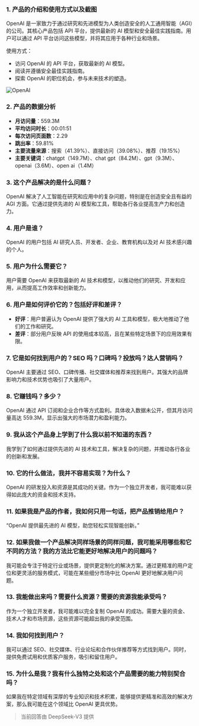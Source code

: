 ### 1. 产品的介绍和使用方式以及截图
OpenAI 是一家致力于通过研究和先进模型为人类创造安全的人工通用智能（AGI）的公司。其核心产品包括 API 平台，提供最新的 AI 模型和安全最佳实践指南。用户可以通过 API 平台访问这些模型，并将其应用于各种行业和场景。

使用方式：
- 访问 OpenAI 的 API 平台，获取最新的 AI 模型。
- 阅读并遵循安全最佳实践指南。
- 探索 OpenAI 的职位机会，参与未来技术的塑造。

![OpenAI](https://cdn-images.toolify.ai/168267311532311562.jpg)

### 2. 产品的数据分析
- **月访问量**：559.3M
- **平均访问时长**：00:01:51
- **每次访问页面数**：2.29
- **跳出率**：59.81%
- **主要流量来源**：搜索（41.39%）、直接访问（39.08%）、推荐（19.15%）
- **主要关键词**：chatgpt（149.7M）、chat gpt（84.2M）、gpt（9.3M）、openai（3.6M）、open ai（1.4M）

### 3. 这个产品解决的是什么问题？
OpenAI 解决了人工智能在研究和应用中的复杂问题，特别是在创造安全且有益的 AGI 方面。它通过提供先进的 AI 模型和工具，帮助各行各业提高生产力和创造力。

### 4. 用户是谁？
OpenAI 的用户包括 AI 研究人员、开发者、企业、教育机构以及对 AI 技术感兴趣的个人。

### 5. 用户为什么需要它？
用户需要 OpenAI 来获取最新的 AI 技术和模型，以推动他们的研究、开发和应用，从而提高工作效率和创新能力。

### 6. 用户是如何评价它的？包括好评和差评？
- **好评**：用户普遍认为 OpenAI 提供了强大的 AI 工具和模型，极大地推动了他们的工作和研究。
- **差评**：部分用户反映 API 的使用成本较高，且在某些特定场景下的应用效果有限。

### 7. 它是如何找到用户的？SEO 吗？口碑吗？投放吗？达人营销吗？
OpenAI 主要通过 SEO、口碑传播、社交媒体和推荐来找到用户。其强大的品牌影响力和技术优势也吸引了大量用户。

### 8. 它赚钱吗？多少？
OpenAI 通过 API 订阅和企业合作等方式盈利。具体收入数据未公开，但其月访问量高达 559.3M，显示出强大的市场潜力和盈利能力。

### 9. 我从这个产品身上学到了什么我以前不知道的东西？
我学到了如何通过提供先进的 AI 技术和工具，解决复杂的问题，并推动各行各业的创新和发展。

### 10. 它的什么做法，我并不容易实现？为什么？
OpenAI 的研发投入和资源是其成功的关键。作为一个独立开发者，我可能难以获得如此庞大的资金和技术支持。

### 11. 如果我是产品的作者，我如何只用一句话，把产品推销给用户？
“OpenAI 提供最先进的 AI 模型，助您轻松实现智能创新。”

### 12. 如果我做一个产品解决同样场景的同样问题，我可能采用哪些和它不同的方法？我的方法比它能更好地解决用户的问题吗？
我可能会专注于特定行业或场景，提供更定制化的解决方案。通过更精准的用户定位和更灵活的服务模式，可能在某些细分市场中比 OpenAI 更好地解决用户问题。

### 13. 我能做出来吗？需要什么资源？需要的资源我能承受吗？
作为一个独立开发者，我可能难以完全复制 OpenAI 的成功。需要大量的资金、技术人才和市场资源，这些资源可能超出我的承受范围。

### 14. 我如何找到用户？
我可以通过 SEO、社交媒体、行业论坛和合作伙伴推荐等方式找到用户。同时，提供免费试用和优质客户服务，吸引和留住用户。

### 15. 为什么是我？我有什么独特之处和这个产品需要的能力特别契合吗？
如果我在特定领域有深厚的专业知识和技术积累，能够提供更精准和高效的解决方案，那么我可能在这个领域比 OpenAI 更具优势。

> 当前回答由 DeepSeek-V3 提供